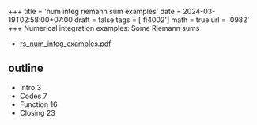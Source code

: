 +++
title = 'num integ riemann sum examples'
date = 2024-03-19T02:58:00+07:00
draft = false
tags = ['fi4002']
math = true
url = '0982'
+++
Numerical integration examples: Some Riemann sums
<!--more-->

+ [rs_num_integ_examples.pdf](https://osf.io/b7xud)


## outline
+ Intro 3
+ Codes 7
+ Function 16
+ Closing 23
